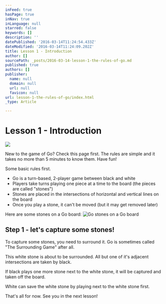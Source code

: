 ```yaml
---
inFeed: true
hasPage: true
inNav: true
inLanguage: null
starred: false
keywords: []
description: ''
datePublished: '2016-03-14T11:24:54.433Z'
dateModified: '2016-03-14T11:24:09.202Z'
title: Lesson 1 - Introduction
author: []
sourcePath: _posts/2016-03-14-lesson-1-the-rules-of-go.md
published: true
authors: []
publisher:
  name: null
  domain: null
  url: null
  favicon: null
url: lesson-1-the-rules-of-go/index.html
_type: Article

---
```

# Lesson 1 - Introduction
![](https://the-grid-user-content.s3-us-west-2.amazonaws.com/7737fd61-1ceb-43b0-a362-e37f0fa713b0.jpg)

New to the game of Go? Check this page first. The rules are simple and it takes no more than 5 minutes to know them. Have fun!

Some basic rules first.

* Go is a turn-based, 2-player game between black and white
* Players take turns playing one piece at a time to the board (the pieces are called "stones")
* Stones are placed in the intersections of horizontal and vertical lines on the board
* Once you play a stone, it can't be moved (but it may get removed later)

Here are some stones on a Go board:
![Go stones on a Go board](https://the-grid-user-content.s3-us-west-2.amazonaws.com/a8cbe0eb-26a1-44e0-9bed-7acda8656dac.jpg)

## Step 1 - let's capture some stones!

To capture some stones, you need to surround it. Go is sometimes called "The Surrounding Game" after all.

This white stone is about to be surrounded. All but one of it's adjacent intersections are taken by black.

If black plays one more stone next to the white stone, it will be captured and taken off the board.

White can save the white stone by playing next to the white stone first.

That's all for now. See you in the next lesson!